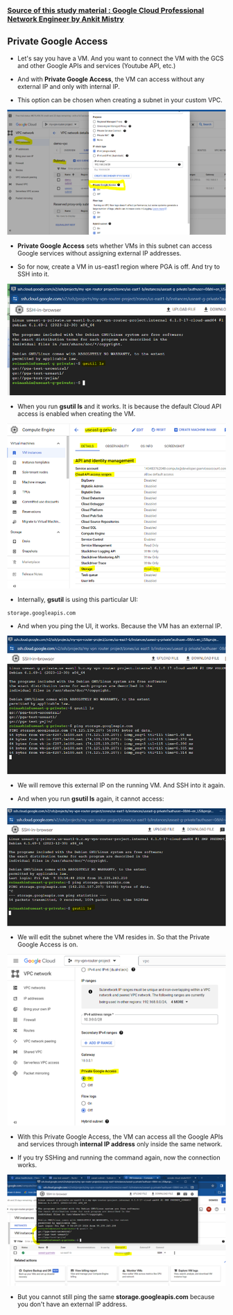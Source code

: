 ### [Source of this study material : Google Cloud Professional Network Engineer by Ankit Mistry](https://www.udemy.com/course/google-cloud-networking/)


## Private Google Access

- Let's say you have a VM. And you want to connect the VM with the GCS and other Google APIs and services (Youtube API, etc.)


- And with **Private Google Access**, the VM can access without any external IP and only with internal IP.


- This option can be chosen when creating a subnet in your custom VPC.


![subnet-creation](/GCP_pictures/Study-logs/private-google-access/subnet-creation.PNG "During subnet creation")


- **Private Google Access** sets whether VMs in this subnet can access Google services without assigning external IP addresses.


- So for now, create a VM in us-east1 region where PGA is off. And try to SSH into it.


![gsutil-ls](/GCP_pictures/Study-logs/private-google-access/gsutil-ls.PNG "gsutil ls")



- When you run **gsutil ls** and it works. It is because the default Cloud API access is enabled when creating the VM.


![cloud-api-access](/GCP_pictures/Study-logs/private-google-access/cloud-api-acccess.PNG "Cloud API access scopes")



- Internally, **gsutil** is using this particular UI:


```
storage.googleapis.com
```

- And when you ping the UI, it works. Because the VM has an external IP.


![ping-googleapis](/GCP_pictures/Study-logs/private-google-access/ping-googleapis.PNG "Ping googleapis")



- We will remove this external IP on the running VM. And SSH into it again.


- And when you run **gsutil ls** again, it cannot access:


![gsutil-not-working](/GCP_pictures/Study-logs/private-google-access/gsutil-not-works.PNG "gsutil not working")



- We will edit the subnet where the VM resides in. So that the Private Google Access is on.


![private-google-access-on](/GCP_pictures/Study-logs/private-google-access/private-google-access-on.PNG "Private Google Access on")


- With this Private Google Access, the VM can access all the Google APIs and services through **internal IP address** only inside the same network.


- If you try SSHing and running the command again, now the connection works.


![access-works](/GCP_pictures/Study-logs/private-google-access/access-success.PNG "Access successful")


- But you cannot still ping the same **storage.googleapis.com** because you don't have an external IP address.